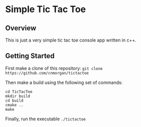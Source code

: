 # Simple Tic Tac Toe

## Overview

This is just a very simple tic tac toe console app written in c++.

## Getting Started

First make a clone of this repository: `git clone https://github.com/cnmorgan/tictactoe`

Then make a build using the following set of commands:

```
cd TicTacToe
mkdir build
cd build
cmake ..
make
```

Finally, run the executable `./tictactoe`
